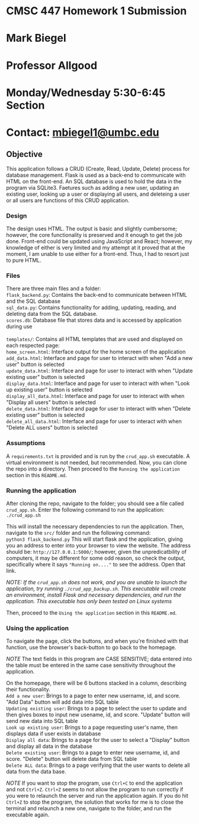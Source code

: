 # CMSC 447 Homework 1 Submission
# Mark Biegel
# Professor Allgood
# Monday/Wednesday 5:30-6:45 Section
# Contact: mbiegel1@umbc.edu
###

## Objective
This application follows a CRUD (Create, Read, Update, Delete) process for database management.
Flask is used as a back-end to communicate with HTML on the front-end. An SQL database is used
to hold the data in the program via SQLite3. Faetures such as adding a new user, updating an existing user,
looking up a user or displaying all users, and deleteing a user or all users are functions of 
this CRUD application.


### Design
The design uses HTML. The output is basic and slightly cumbersome; however, the core functionality
is preserved and it enough to get the job done. Front-end could be updated using JavaScript and React;
however, my knowledge of either is very limited and my attempt at it proved that at the moment, I am
unable to use either for a front-end. Thus, I had to resort just to pure HTML.


### Files
There are three main files and a folder:
    <br>`flask_backend.py`: Contains the back-end to communicate between HTML and the SQL database
    <br>`sql_data.py`: Contains functionality for adding, updating, reading, and deleting data from the SQL database.
    <br>`scores.db`: Database file that stores data and is accessed by application during use
    <br>
    <br>`templates/`: Contains all HTML templates that are used and displayed on each respected page:
        <br>`home_screen.html`: Interface output for the home screen of the application
        <br>`add_data.html`: Interface and page for user to interact with when "Add a new user" button is selected
        <br>`update_data.html`: Interface and page for user to interact with when "Update existing user" button is selected
        <br>`display_data.html`: Interface and page for user to interact with when "Look up existing user" button is selected
        <br>`display_all_data.html`: Interface and page for user to interact with when "Display all users" button is selected
        <br>`delete_data.html`: Interface and page for user to interact with when "Delete existing user" button is selected
        <br>`delete_all_data.html`: Interface and page for user to interact with when "Delete ALL users" button is selected


### Assumptions
A `requirements.txt` is provided and is run by the `crud_app.sh` executable. A virtual environment is not needed, but recommended.
Now, you can clone the repo into a directory. Then proceed to the `Running the application` section in this `README.md`.


### Running the application
After cloning the repo, navigate to the folder; you should see a file called `crud_app.sh`. 
Enter the following command to run the application: `./crud_app.sh`

This will install the necessary dependencies to run the application. Then, navigate to the `src/` folder and run the following command:
<br>`python3 flask_backend.py`
This will start flask and the application, giving you an address to enter into your browser to view the website.
The address should be: `http://127.0.0.1:5000/`; however, given the unpredicatbility of computers, it may be different
for some odd reason, so check the output, specifically where it says `"Running on...."` to see the address. Open that link.

*NOTE: If the `crud_app.sh` does not work, and you are unable to launch the application, try running `./crud_app_backup.sh`.
This executable will create an environment, install Flask and necessary dependencies, and run the application. This executable
has only been tested on Linux systems*

Then, proceed to the `Using the application` section in this `README.md`.


### Using the application
To navigate the page, click the buttons, and when you're finished with that function, use the browser's
back-button to go back to the homepage. 

*NOTE* The text fields in this program are CASE SENSITIVE; data entered into the table must be entered in the same case 
sensitivity throughout the application.

On the homepage, there will be 6 buttons stacked in a column, describing their functionality.
    <br>`Add a new user`: Brings to a page to enter new username, id, and score. "Add Data" button will add data into SQL table
    <br>`Updating existing user`: Brings to a page to select the user to update and then gives boxes to input new usename, id, and score.
        "Update" button will send new data into SQL table
    <br>`Look up existing user`: Brings to a page requesting user's name, then displays data if user exists in database
    <br>`Display all data`: Brings to a page for the user to select a "Display" button and display all data in the database
    <br>`Delete existing user`: Brings to a page to enter new username, id, and score. "Delete" button will delete data from SQL table
    <br>`Delete ALL data`: Brings to a page verifying that the user wants to delete all data from the data base. 

*NOTE* If you want to stop the program, use `Ctrl+C` to end the application and not `Ctrl+Z`. `Ctrl+Z` seems to not allow the program to 
run correctly if you were to relaunch the server and run the application again. If you do hit `Ctrl+Z` to stop the program, the solution 
that works for me is to close the terminal and relaunch a new one, navigate to the folder, and run the executable again.
